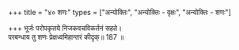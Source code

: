 +++
title = "४० शणः"
types = ["अन्योक्तिः", "अन्योक्तिः - वृक्षः", "अन्योक्तिः - शणः"]

+++
भूर्जः परोपकृतये निजकवचविकर्तनं सहते।  
परबन्धाय तु शणः प्रेक्षध्वमिहान्तरं कीदृक्॥ 187 ॥  